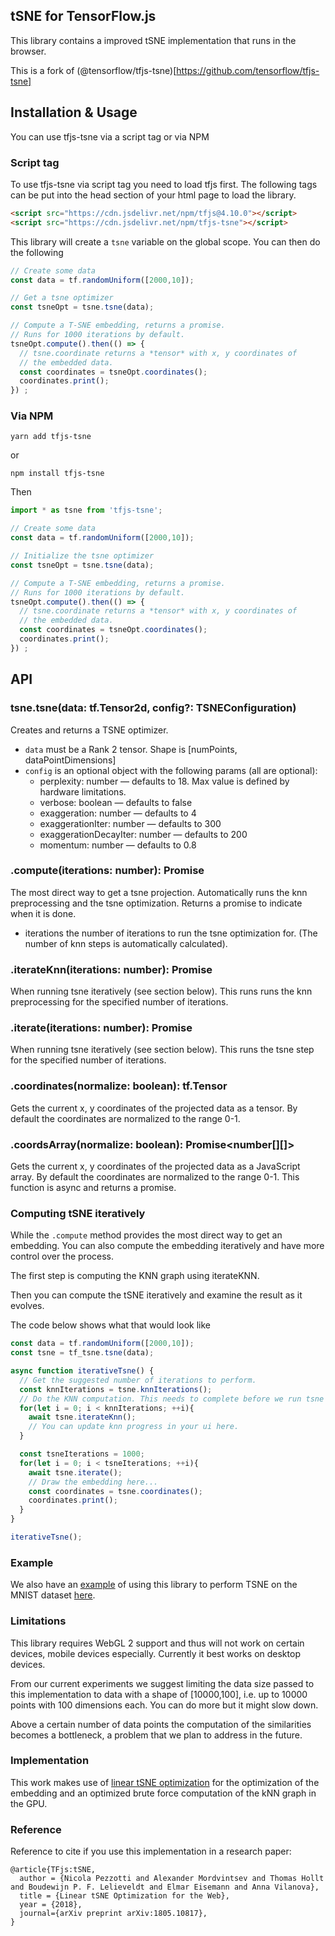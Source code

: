 ## tSNE for TensorFlow.js

This library contains a improved tSNE implementation that runs in the browser.

This is a fork of (@tensorflow/tfjs-tsne)[https://github.com/tensorflow/tfjs-tsne]


## Installation & Usage

You can use tfjs-tsne via a script tag or via NPM

### Script tag

To use tfjs-tsne via script tag you need to load tfjs first. The following tags
can be put into the head section of your html page to load the library.

```html
<script src="https://cdn.jsdelivr.net/npm/tfjs@4.10.0"></script>
<script src="https://cdn.jsdelivr.net/npm/tfjs-tsne"></script>
```

This library will create a `tsne` variable on the global scope.
You can then do the following

```js
// Create some data
const data = tf.randomUniform([2000,10]);

// Get a tsne optimizer
const tsneOpt = tsne.tsne(data);

// Compute a T-SNE embedding, returns a promise.
// Runs for 1000 iterations by default.
tsneOpt.compute().then(() => {
  // tsne.coordinate returns a *tensor* with x, y coordinates of
  // the embedded data.
  const coordinates = tsneOpt.coordinates();
  coordinates.print();
}) ;
```

### Via NPM

```
yarn add tfjs-tsne
```
or
```
npm install tfjs-tsne
```

Then

```js
import * as tsne from 'tfjs-tsne';

// Create some data
const data = tf.randomUniform([2000,10]);

// Initialize the tsne optimizer
const tsneOpt = tsne.tsne(data);

// Compute a T-SNE embedding, returns a promise.
// Runs for 1000 iterations by default.
tsneOpt.compute().then(() => {
  // tsne.coordinate returns a *tensor* with x, y coordinates of
  // the embedded data.
  const coordinates = tsneOpt.coordinates();
  coordinates.print();
}) ;
```

## API

### tsne.tsne(data: tf.Tensor2d, config?: TSNEConfiguration)

Creates and returns a TSNE optimizer.

- `data` must be a Rank 2 tensor. Shape is [numPoints, dataPointDimensions]
- `config` is an optional object with the following params (all are optional):
  - perplexity: number — defaults to 18. Max value is defined by hardware limitations.
  - verbose: boolean — defaults to false
  - exaggeration: number — defaults to 4
  - exaggerationIter: number — defaults to 300
  - exaggerationDecayIter: number — defaults to 200
  - momentum: number — defaults to 0.8

### .compute(iterations: number): Promise<void>

The most direct way to get a tsne projection. Automatically runs the knn preprocessing
and the tsne optimization. Returns a promise to indicate when it is done.

- iterations the number of iterations to run the tsne optimization for. (The number of knn steps is automatically calculated).

### .iterateKnn(iterations: number): Promise<void>

When running tsne iteratively (see section below). This runs runs the knn preprocessing
for the specified number of iterations.

### .iterate(iterations: number): Promise<void>

When running tsne iteratively (see section below). This runs the tsne step for the specified number of iterations.

### .coordinates(normalize: boolean): tf.Tensor

Gets the current x, y coordinates of the projected data as a tensor. By 
default the coordinates are normalized to the range 0-1.

### .coordsArray(normalize: boolean): Promise<number[][]>

Gets the current x, y coordinates of the projected data as a JavaScript array.
By default the coordinates are normalized to the range 0-1. This function is
async and returns a promise.

### Computing tSNE iteratively

While the `.compute` method provides the most direct way to get an embedding. You can also compute the embedding iteratively and have more control over the process.

The first step is computing the KNN graph using iterateKNN.

Then you can compute the tSNE iteratively and examine the result as it evolves.

The code below shows what that would look like

```javascript
const data = tf.randomUniform([2000,10]);
const tsne = tf_tsne.tsne(data);

async function iterativeTsne() {
  // Get the suggested number of iterations to perform.
  const knnIterations = tsne.knnIterations();
  // Do the KNN computation. This needs to complete before we run tsne
  for(let i = 0; i < knnIterations; ++i){
    await tsne.iterateKnn();
    // You can update knn progress in your ui here.
  }

  const tsneIterations = 1000;
  for(let i = 0; i < tsneIterations; ++i){
    await tsne.iterate();
    // Draw the embedding here...
    const coordinates = tsne.coordinates();
    coordinates.print();
  }
}

iterativeTsne();
```

### Example

We also have an [example](https://github.com/tensorflow/tfjs-examples/tree/master/tsne-mnist-canvas) of using this library to perform TSNE on the MNIST dataset [here](https://github.com/tensorflow/tfjs-examples/tree/master/tsne-mnist-canvas).

### Limitations

This library requires WebGL 2 support and thus will not work on certain devices, mobile devices especially. Currently it best works on desktop devices.

From our current experiments we suggest limiting the data size passed to this implementation
to data with a shape of [10000,100], i.e. up to 10000 points with 100 dimensions each. You can do more but it might slow down.

Above a certain number of data points the computation of the similarities becomes a bottleneck, a problem that we plan to address in the future.


### Implementation
This work makes use of [linear tSNE optimization](https://arxiv.org/abs/1805.10817) for the optimization of the embedding and an optimized brute force computation of the kNN graph in the GPU.

### Reference
Reference to cite if you use this implementation in a research paper:

```
@article{TFjs:tSNE,
  author = {Nicola Pezzotti and Alexander Mordvintsev and Thomas Hollt and Boudewijn P. F. Lelieveldt and Elmar Eisemann and Anna Vilanova},
  title = {Linear tSNE Optimization for the Web},
  year = {2018},
  journal={arXiv preprint arXiv:1805.10817},
}
```
